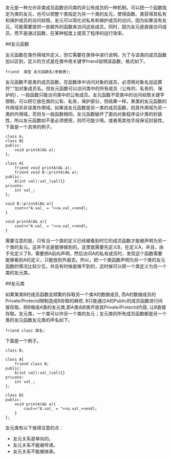 友元是一种允许非类成员函数访问类的非公有成员的一种机制。可以把一个函数指定为类的友元，也可以把整个类指定为另一个类的友元，使得函数、类获得其私有和保护成员的访问权限。友元可以简化对私有和保护成员的访问，因为如果没有友元，可能需要提供一些额外的函数来访问这些成员。同时，因为友元是直接访问成员，而不是通过函数，在某种程度上提高了程序的运行效率。

##友元函数

友元函数在类作用域外定义，但它需要在类体中进行说明。为了与该类的成员函数加以区别，定义的方式是在类中用关键字friend说明该函数，格式如下。

```
friend  类型 友元函数名(参数表);
```

友元函数不是类的成员函数，在函数体中访问对象的成员，必须用对象名加运算符“.”加对象成员名。但友元函数可以访问类中的所有成员（公有的、私有的、保护的），一般函数只能访问类中的公有成员。友元函数不受类中的访问权限关键字限制，可以把它放在类的公有、私有、保护部分，但结果一样。某类的友元函数的作用域并非该类作用域。如果该友元函数是另一类的成员函数，则其作用域为另一类的作用域，否则与一般函数相同。友元函数破坏了面向对象程序设计类的封装性，所以友元函数如不是必须使用，则尽可能少用。或者用其他手段保证封装性。下面是一个具体的例子。
```
class A;
class B{
public:
    void printA(A& a);
};

class A{
    friend void printA(A& a);
    friend void B::printA(A& a);
public:
    A(int val):val_(val){}
private:
    int val_;
};

void B::printA(A& a){
    cout<<"A.val_ = "<<a.val_<<endl;
}

void printA(A& a){
    cout<<"A.val_ = "<<a.val_<<endl;
}
```
需要注意的是，只有当一个类的定义已经被看到时它的成员函数才能被声明为另一个类的友元。这并不总是能够做到的。这里就需要先定义B，在定义A，并且，由于先定义了B，需要把A前向声明，然后访问A的私有成员时，发现这个函数需要能够看到A的定义，只能放到外面去。所以，把一个类函数声明为另一个类的友元函数的情况比较少见，并且有时候是做不到的，这时候可以把一个类定义为另一个类的友元类。

##友元类

如果某类B的成员函数会频繁的存取另一个类A的数据成员, 而A的数据成员的Private/Protectd限制造成B存取的麻烦, B只能通过A的Public的成员函数进行间接存取。把B做成A类的友元类,即A类向B类开放其Private/Protectd内容, 让B直接存取。友元类，一个类可以作另一个类的友元；友元类的所有成员函数都是另一个类的友元函数友元类的声名如下。
```
friend class 类名;
```
下面是一个例子。
```
class B;

class A{
    friend class B;
public:
    A(int val):val_(val){}
private:
    int val_;
};

class B{
public:
    void printA(A& a){
        cout<<"A.val_ = "<<a.val_<<endl;
    }
};
```
友元类有以下值得注意的点：
* 友元关系是单向的。
* 友元关系不能被传递。
* 友元关系不能被继承。
